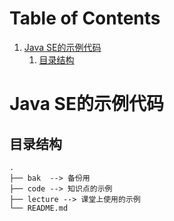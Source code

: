 
# Table of Contents

1.  [Java SE的示例代码](#org9def406)
    1.  [目录结构](#orged4751d)


<a id="org9def406"></a>

# Java SE的示例代码


<a id="orged4751d"></a>

## 目录结构

    .
    ├── bak  --> 备份用
    ├── code --> 知识点的示例
    ├── lecture --> 课堂上使用的示例
    └── README.md

